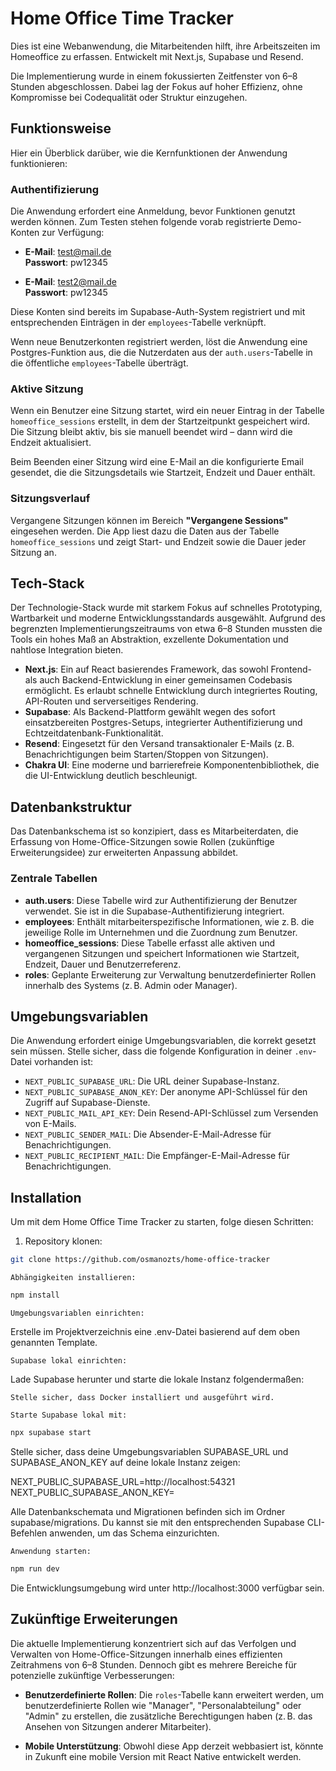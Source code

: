 # Home Office Time Tracker

Dies ist eine Webanwendung, die Mitarbeitenden hilft, ihre Arbeitszeiten im Homeoffice zu erfassen. Entwickelt mit Next.js, Supabase und Resend.

Die Implementierung wurde in einem fokussierten Zeitfenster von 6–8 Stunden abgeschlossen. Dabei lag der Fokus auf hoher Effizienz, ohne Kompromisse bei Codequalität oder Struktur einzugehen.

## Funktionsweise

Hier ein Überblick darüber, wie die Kernfunktionen der Anwendung funktionieren:

### Authentifizierung

Die Anwendung erfordert eine Anmeldung, bevor Funktionen genutzt werden können. Zum Testen stehen folgende vorab registrierte Demo-Konten zur Verfügung:

- **E-Mail**: test@mail.de  
  **Passwort**: pw12345

- **E-Mail**: test2@mail.de  
  **Passwort**: pw12345

Diese Konten sind bereits im Supabase-Auth-System registriert und mit entsprechenden Einträgen in der `employees`-Tabelle verknüpft.

Wenn neue Benutzerkonten registriert werden, löst die Anwendung eine Postgres-Funktion aus, die die Nutzerdaten aus der `auth.users`-Tabelle in die öffentliche `employees`-Tabelle überträgt.

### Aktive Sitzung

Wenn ein Benutzer eine Sitzung startet, wird ein neuer Eintrag in der Tabelle `homeoffice_sessions` erstellt, in dem der Startzeitpunkt gespeichert wird. Die Sitzung bleibt aktiv, bis sie manuell beendet wird – dann wird die Endzeit aktualisiert.

Beim Beenden einer Sitzung wird eine E-Mail an die konfigurierte Email gesendet, die die Sitzungsdetails wie Startzeit, Endzeit und Dauer enthält.

### Sitzungsverlauf

Vergangene Sitzungen können im Bereich **"Vergangene Sessions"** eingesehen werden. Die App liest dazu die Daten aus der Tabelle `homeoffice_sessions` und zeigt Start- und Endzeit sowie die Dauer jeder Sitzung an.

## Tech-Stack

Der Technologie-Stack wurde mit starkem Fokus auf schnelles Prototyping, Wartbarkeit und moderne Entwicklungsstandards ausgewählt. Aufgrund des begrenzten Implementierungszeitraums von etwa 6–8 Stunden mussten die Tools ein hohes Maß an Abstraktion, exzellente Dokumentation und nahtlose Integration bieten.

- **Next.js**: Ein auf React basierendes Framework, das sowohl Frontend- als auch Backend-Entwicklung in einer gemeinsamen Codebasis ermöglicht. Es erlaubt schnelle Entwicklung durch integriertes Routing, API-Routen und serverseitiges Rendering.
- **Supabase**: Als Backend-Plattform gewählt wegen des sofort einsatzbereiten Postgres-Setups, integrierter Authentifizierung und Echtzeitdatenbank-Funktionalität.
- **Resend**: Eingesetzt für den Versand transaktionaler E-Mails (z. B. Benachrichtigungen beim Starten/Stoppen von Sitzungen).
- **Chakra UI**: Eine moderne und barrierefreie Komponentenbibliothek, die die UI-Entwicklung deutlich beschleunigt.

## Datenbankstruktur

Das Datenbankschema ist so konzipiert, dass es Mitarbeiterdaten, die Erfassung von Home-Office-Sitzungen sowie Rollen (zukünftige Erweiterungsidee) zur erweiterten Anpassung abbildet.

### Zentrale Tabellen

- **auth.users**: Diese Tabelle wird zur Authentifizierung der Benutzer verwendet. Sie ist in die Supabase-Authentifizierung integriert.
- **employees**: Enthält mitarbeiterspezifische Informationen, wie z. B. die jeweilige Rolle im Unternehmen und die Zuordnung zum Benutzer.
- **homeoffice_sessions**: Diese Tabelle erfasst alle aktiven und vergangenen Sitzungen und speichert Informationen wie Startzeit, Endzeit, Dauer und Benutzerreferenz.
- **roles**: Geplante Erweiterung zur Verwaltung benutzerdefinierter Rollen innerhalb des Systems (z. B. Admin oder Manager).

## Umgebungsvariablen

Die Anwendung erfordert einige Umgebungsvariablen, die korrekt gesetzt sein müssen. Stelle sicher, dass die folgende Konfiguration in deiner `.env`-Datei vorhanden ist:

- `NEXT_PUBLIC_SUPABASE_URL`: Die URL deiner Supabase-Instanz.
- `NEXT_PUBLIC_SUPABASE_ANON_KEY`: Der anonyme API-Schlüssel für den Zugriff auf Supabase-Dienste.
- `NEXT_PUBLIC_MAIL_API_KEY`: Dein Resend-API-Schlüssel zum Versenden von E-Mails.
- `NEXT_PUBLIC_SENDER_MAIL`: Die Absender-E-Mail-Adresse für Benachrichtigungen.
- `NEXT_PUBLIC_RECIPIENT_MAIL`: Die Empfänger-E-Mail-Adresse für Benachrichtigungen.

## Installation

Um mit dem Home Office Time Tracker zu starten, folge diesen Schritten:

1. Repository klonen:

```bash
git clone https://github.com/osmanozts/home-office-tracker
```

    Abhängigkeiten installieren:

```bash
npm install
```

    Umgebungsvariablen einrichten:

Erstelle im Projektverzeichnis eine .env-Datei basierend auf dem oben genannten Template.

    Supabase lokal einrichten:

Lade Supabase herunter und starte die lokale Instanz folgendermaßen:

    Stelle sicher, dass Docker installiert und ausgeführt wird.

    Starte Supabase lokal mit:

```bash
npx supabase start
```

Stelle sicher, dass deine Umgebungsvariablen SUPABASE_URL und SUPABASE_ANON_KEY auf deine lokale Instanz zeigen:

NEXT_PUBLIC_SUPABASE_URL=http://localhost:54321
NEXT_PUBLIC_SUPABASE_ANON_KEY=<dein-anon-key>

Alle Datenbankschemata und Migrationen befinden sich im Ordner supabase/migrations. Du kannst sie mit den entsprechenden Supabase CLI-Befehlen anwenden, um das Schema einzurichten.

    Anwendung starten:

```bash
npm run dev
```

Die Entwicklungsumgebung wird unter http://localhost:3000 verfügbar sein.

## Zukünftige Erweiterungen

Die aktuelle Implementierung konzentriert sich auf das Verfolgen und Verwalten von Home-Office-Sitzungen innerhalb eines effizienten Zeitrahmens von 6–8 Stunden. Dennoch gibt es mehrere Bereiche für potenzielle zukünftige Verbesserungen:

- **Benutzerdefinierte Rollen**: Die `roles`-Tabelle kann erweitert werden, um benutzerdefinierte Rollen wie "Manager", "Personalabteilung" oder "Admin" zu erstellen, die zusätzliche Berechtigungen haben (z. B. das Ansehen von Sitzungen anderer Mitarbeiter).

- **Mobile Unterstützung**: Obwohl diese App derzeit webbasiert ist, könnte in Zukunft eine mobile Version mit React Native entwickelt werden.
